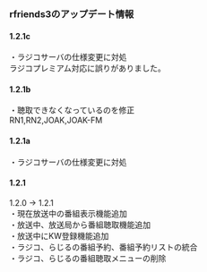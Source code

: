 ### rfriends3のアップデート情報  
  
#### 1.2.1c  
  
・ラジコサーバの仕様変更に対処  
ラジコプレミアム対応に誤りがありました。  
  
#### 1.2.1b  
  
・聴取できなくなっているのを修正  
RN1,RN2,JOAK,JOAK-FM  
  
#### 1.2.1a  

・ラジコサーバの仕様変更に対処  

#### 1.2.1  
  
1.2.0 -> 1.2.1  
・現在放送中の番組表示機能追加  
・放送中、放送局から番組聴取機能追加  
・放送中にKW登録機能追加  
・ラジコ、らじるの番組予約、番組予約リストの統合  
・ラジコ、らじるの番組聴取メニューの削除  
  
